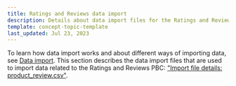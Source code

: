 ```yaml
---
title: Ratings and Reviews data import
description: Details about data import files for the Ratings and Reviews PBC
template: concept-topic-template
last_updated: Jul 23, 2023
---
```



To learn how data import works and about different ways of importing data, see [Data import](/docs/scos/dev/data-import/{{page.version}}/data-import.html). This section describes the data import files that are used to import data related to the Ratings and Reviews PBC: ["Import file details: product_review.csv"](/docs/pbc/all/ratings-reviews/{{page.version}}/import-and-export-data/import-file-details-product-review.csv.html).
